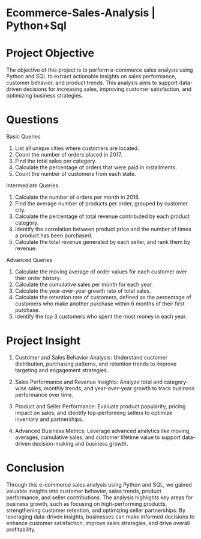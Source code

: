 # Ecommerce-Sales-Analysis | Python+Sql

# Project Objective
The objective of this project is to perform e-commerce sales analysis using Python and SQL to extract actionable insights on sales performance, customer behavior, and product trends. This analysis aims to support data-driven decisions for increasing sales, improving customer satisfaction, and optimizing business strategies.

# Questions
Basic Queries
1. List all unique cities where customers are located.
2. Count the number of orders placed in 2017.
3. Find the total sales per category.
4. Calculate the percentage of orders that were paid in installments.
5. Count the number of customers from each state. 

Intermediate Queries
1. Calculate the number of orders per month in 2018.
2. Find the average number of products per order, grouped by customer city.
3. Calculate the percentage of total revenue contributed by each product category.
4. Identify the correlation between product price and the number of times a product has been purchased.
5. Calculate the total revenue generated by each seller, and rank them by revenue.

Advanced Queries
1. Calculate the moving average of order values for each customer over their order history.
2. Calculate the cumulative sales per month for each year.
3. Calculate the year-over-year growth rate of total sales.
4. Calculate the retention rate of customers, defined as the percentage of customers who make another purchase within 6 months of their first purchase.
5. Identify the top 3 customers who spent the most money in each year.

# Project Insight
1. Customer and Sales Behavior Analysis: Understand customer distribution, purchasing patterns, and retention trends to improve targeting and engagement strategies.

2. Sales Performance and Revenue Insights: Analyze total and category-wise sales, monthly trends, and year-over-year growth to track business performance over time.

3. Product and Seller Performance: Evaluate product popularity, pricing impact on sales, and identify top-performing sellers to optimize inventory and partnerships.

4. Advanced Business Metrics: Leverage advanced analytics like moving averages, cumulative sales, and customer lifetime value to support data-driven decision-making and business growth.

# Conclusion
Through this e-commerce sales analysis using Python and SQL, we gained valuable insights into customer behavior, sales trends, product performance, and seller contributions. The analysis highlights key areas for business growth, such as focusing on high-performing products, strengthening customer retention, and optimizing seller partnerships. By leveraging data-driven insights, businesses can make informed decisions to enhance customer satisfaction, improve sales strategies, and drive overall profitability.
